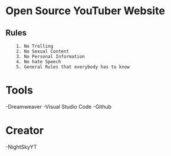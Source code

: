 # **Open Source YouTuber Website**
## Rules
        1. No Trolling
        2. No Sexual Content
        3. No Personal Information
        4. No hate Speech
        5. General Rules that everybody has to know
# **Tools**
-Dreamweaver
-Visual Studio Code
-Github
# Creator
-NightSkyYT



        

